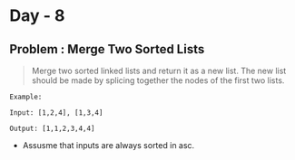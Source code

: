 # Day - 8

## Problem : Merge Two Sorted Lists

> Merge two sorted linked lists and return it as a new list. The new list should be made by splicing together the nodes of the first two lists.

```
Example:

Input: [1,2,4], [1,3,4]

Output: [1,1,2,3,4,4]
```
- Assusme that inputs are always sorted in asc.